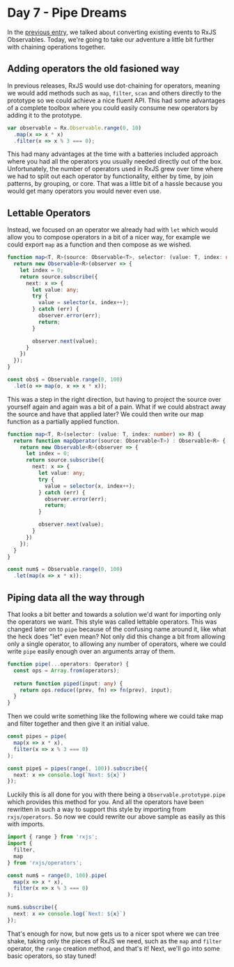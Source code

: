 # Day 7 - Pipe Dreams

In the [previous entry](../06/readme.md), we talked about converting existing events to RxJS Observables.  Today, we're going to take our adventure a little bit further with chaining operations together.

## Adding operators the old fasioned way

In previous releases, RxJS would use dot-chaining for operators, meaning we would add methods such as `map`, `filter`, `scan` and others directly to the prototype so we could achieve a nice fluent API.  This had some advantages of a complete toolbox where you could easily consume new operators by adding it to the prototype.  

```typescript
var observable = Rx.Observable.range(0, 10)
  .map(x => x * x)
  .filter(x => x % 3 === 0);
```

This had many advantages at the time with a batteries included approach where you had all the operators you usually needed directly out of the box.  Unfortunately, the number of operators used in RxJS grew over time where we had to split out each operator by functionality, either by time, by join patterns, by grouping, or core.  That was a little bit of a hassle because you would get many operators you would never even use.

## Lettable Operators

Instead, we focused on an operator we already had with `let` which would allow you to compose operators in a bit of a nicer way, for example we could export `map` as a function and then compose as we wished.

```typescript
function map<T, R>(source: Observable<T>, selector: (value: T, index: number) => R) {
  return new Observable<R>(observer => {
    let index = 0;
    return source.subscribe({
      next: x => {
        let value: any;
        try {
          value = selector(x, index++);
        } catch (err) {
          observer.error(err);
          return;
        }

        observer.next(value);
      }
    })
  });
}

const obs$ = Observable.range(0, 100)
  .let(o => map(o, x => x * x));
```

This was a step in the right direction, but having to project the source over yourself again and again was a bit of a pain.  What if we could abstract away the source and have that applied later? We could then write our map function as a partially applied function.

```typescript
function map<T, R>(selector: (value: T, index: number) => R) {
  return function mapOperator(source: Observable<T>) : Observable<R> {
    return new Observable<R>(observer => {
      let index = 0;
      return source.subscribe({
        next: x => {
          let value: any;
          try {
            value = selector(x, index++);
          } catch (err) {
            observer.error(err);
            return;
          }

          observer.next(value);
        }
      })
    });
  }
}

const num$ = Observable.range(0, 100)
  .let(map(x => x * x));
```

## Piping data all the way through

That looks a bit better and towards a solution we'd want for importing only the operators we want.  This style was called lettable operators.  This was changed later on to `pipe` because of the confusing name around it, like what the heck does "let" even mean?  Not only did this change a bit from allowing only a single operator, to allowing any number of operators, where we could write `pipe` easily enough over an arguments array of them.

```typescript
function pipe(...operators: Operator) {
  const ops = Array.from(operators);
  
  return function piped(input: any) {
    return ops.reduce((prev, fn) => fn(prev), input);
  }
}
```

Then we could write something like the following where we could take map and filter together and then give it an initial value.

```typescript
const pipes = pipe(
  map(x => x * x),
  filter(x => x % 3 === 0)
);

const pipe$ = pipes(range(, 100)).subscribe({
  next: x => console.log(`Next: ${x}`)
});
```

Luckily this is all done for you with there being a `Observable.prototype.pipe` which provides this method for you.  And all the operators have been rewritten in such a way to support this style by importing from `rxjs/operators`.  So now we could rewrite our above sample as easily as this with imports.

```typescript
import { range } from 'rxjs';
import {
  filter, 
  map
} from 'rxjs/operators';

const num$ = range(0, 100).pipe(
  map(x => x * x),
  filter(x => x % 3 === 0)
);

num$.subscribe({
  next: x => console.log(`Next: ${x}`)
});
```

That's enough for now, but now gets us to a nicer spot where we can tree shake, taking only the pieces of RxJS we need, such as the `map` and `filter` operator, the `range` creation method, and that's it!  Next, we'll go into some basic operators, so stay tuned!